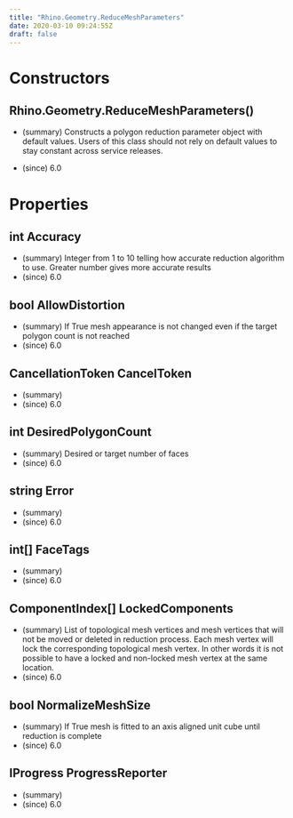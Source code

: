 ```yaml
---
title: "Rhino.Geometry.ReduceMeshParameters"
date: 2020-03-10 09:24:55Z
draft: false
---
```


# Constructors
## Rhino.Geometry.ReduceMeshParameters()
- (summary) 
     Constructs a polygon reduction parameter object with default values.
     Users of this class should not rely on default values to stay constant
     across service releases.
     
- (since) 6.0
# Properties
## int Accuracy
- (summary) Integer from 1 to 10 telling how accurate reduction algorithm
     to use. Greater number gives more accurate results
- (since) 6.0
## bool AllowDistortion
- (summary) If True mesh appearance is not changed even if the target polygon count is not reached
- (since) 6.0
## CancellationToken CancelToken
- (summary) 
- (since) 6.0
## int DesiredPolygonCount
- (summary) Desired or target number of faces
- (since) 6.0
## string Error
- (summary) 
- (since) 6.0
## int[] FaceTags
- (summary) 
- (since) 6.0
## ComponentIndex[] LockedComponents
- (summary) List of topological mesh vertices and mesh vertices that will not be moved or deleted in reduction process.
     Each mesh vertex will lock the corresponding topological mesh vertex. In other words it is not possible to have a
     locked and non-locked mesh vertex at the same location.
- (since) 6.0
## bool NormalizeMeshSize
- (summary) If True mesh is fitted to an axis aligned unit cube until reduction is complete
- (since) 6.0
## IProgress<double> ProgressReporter
- (summary) 
- (since) 6.0

